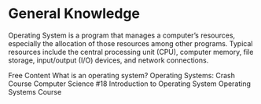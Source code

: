 # General Knowledge

Operating System is a program that manages a computer’s resources, especially the allocation of those resources among other programs. Typical resources include the central processing unit (CPU), computer memory, file storage, input/output (I/O) devices, and network connections.

<ResourceGroupTitle>Free Content</ResourceGroupTitle>
<BadgeLink colorScheme='yellow' badgeText='Read' href='https://edu.gcfglobal.org/en/computerbasics/understanding-operating-systems/1/'>What is an operating system?</BadgeLink>
<BadgeLink badgeText='Watch' href='https://www.youtube.com/watch?v=26QPDBe-NB8&ab_channel=CrashCourse'>Operating Systems: Crash Course Computer Science #18</BadgeLink>
<BadgeLink badgeText='Watch' href='https://www.youtube.com/watch?v=vBURTt97EkA&list=PL9hkZBQk8d1zEGbY7ShWCZ2n1gtxqkRrS&index=1'>Introduction to Operating System</BadgeLink>
<BadgeLink badgeText='Watch' href='https://www.youtube.com/watch?v=5AjReRMoG3Y&list=PLmbPuZ0NsyGS8ef6zaHd2qYylzsHxL63x'>Operating Systems Course</BadgeLink>

